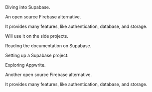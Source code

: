 Diving into Supabase.

An open source Firebase alternative.

It provides many features, like authentication, database, and storage.

Will use it on the side projects.

Reading the documentation on Supabase.

Setting up a Supabase project.

Exploring Appwrite.

Another open source Firebase alternative.

It provides many features, like authentication, database, and storage.